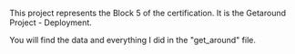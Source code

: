 This project represents the Block 5 of the certification. It is the Getaround Project - Deployment.

You will find the data and everything I did in the "get_around" file.
